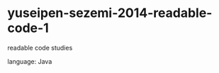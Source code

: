yuseipen-sezemi-2014-readable-code-1
====================================

readable code studies

language: Java
